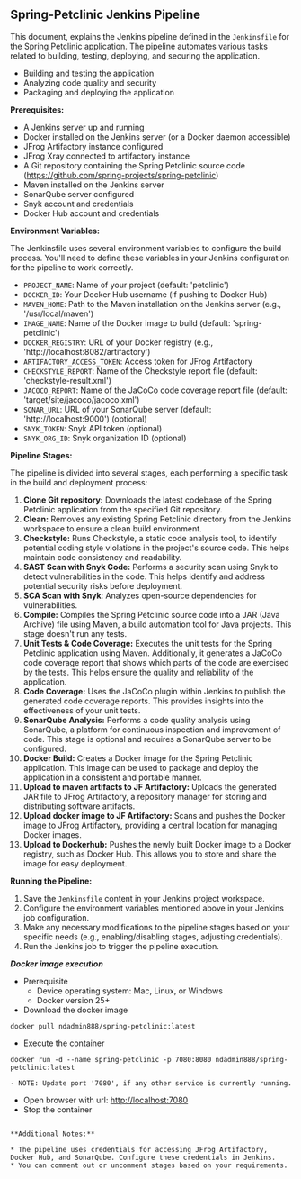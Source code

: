 ## Spring-Petclinic Jenkins Pipeline

This document, explains the Jenkins pipeline defined in the `Jenkinsfile` for the Spring Petclinic application. The pipeline automates various tasks related to building, testing, deploying, and securing the application.

* Building and testing the application
* Analyzing code quality and security
* Packaging and deploying the application

**Prerequisites:**

* A Jenkins server up and running
* Docker installed on the Jenkins server (or a Docker daemon accessible)
* JFrog Artifactory instance configured
* JFrog Xray connected to artifactory instance
* A Git repository containing the Spring Petclinic source code (https://github.com/spring-projects/spring-petclinic)
* Maven installed on the Jenkins server
* SonarQube server configured 
* Snyk account and credentials 
* Docker Hub account and credentials

**Environment Variables:**

The Jenkinsfile uses several environment variables to configure the build process. You'll need to define these variables in your Jenkins configuration for the pipeline to work correctly.

* `PROJECT_NAME`: Name of your project (default: 'petclinic')
* `DOCKER_ID`: Your Docker Hub username (if pushing to Docker Hub)
* `MAVEN_HOME`: Path to the Maven installation on the Jenkins server (e.g., '/usr/local/maven')
* `IMAGE_NAME`: Name of the Docker image to build (default: 'spring-petclinic')
* `DOCKER_REGISTRY`: URL of your Docker registry (e.g., 'http://localhost:8082/artifactory')
* `ARTIFACTORY_ACCESS_TOKEN`: Access token for JFrog Artifactory
* `CHECKSTYLE_REPORT`: Name of the Checkstyle report file (default: 'checkstyle-result.xml')
* `JACOCO_REPORT`: Name of the JaCoCo code coverage report file (default: 'target/site/jacoco/jacoco.xml')
* `SONAR_URL`: URL of your SonarQube server (default: 'http://localhost:9000') (optional)
* `SNYK_TOKEN`: Snyk API token (optional)
* `SNYK_ORG_ID`: Snyk organization ID (optional)

**Pipeline Stages:**

The pipeline is divided into several stages, each performing a specific task in the build and deployment process:

1. **Clone Git repository:** Downloads the latest codebase of the Spring Petclinic application from the specified Git repository.
2. **Clean:** Removes any existing Spring Petclinic directory from the Jenkins workspace to ensure a clean build environment.
3. **Checkstyle:** Runs Checkstyle, a static code analysis tool, to identify potential coding style violations in the project's source code. This helps maintain code consistency and readability.
4. **SAST Scan with Snyk Code:** Performs a security scan using Snyk to detect vulnerabilities in the code. This helps identify and address potential security risks before deployment.
5. **SCA Scan with Snyk**: Analyzes open-source dependencies for vulnerabilities.
6. **Compile:** Compiles the Spring Petclinic source code into a JAR (Java Archive) file using Maven, a build automation tool for Java projects. This stage doesn't run any tests.
7. **Unit Tests & Code Coverage:** Executes the unit tests for the Spring Petclinic application using Maven. Additionally, it generates a JaCoCo code coverage report that shows which parts of the code are exercised by the tests. This helps ensure the quality and reliability of the application. 
8. **Code Coverage:** Uses the JaCoCo plugin within Jenkins to publish the generated code coverage reports. This provides insights into the effectiveness of your unit tests.
9. **SonarQube Analysis:** Performs a code quality analysis using SonarQube, a platform for continuous inspection and improvement of code. This stage is optional and requires a SonarQube server to be configured.
10. **Docker Build:** Creates a Docker image for the Spring Petclinic application. This image can be used to package and deploy the application in a consistent and portable manner.
11. **Upload to maven artifacts to JF Artifactory:** Uploads the generated JAR file to JFrog Artifactory, a repository manager for storing and distributing software artifacts.
12. **Upload docker image to JF Artifactory:** Scans and pushes the Docker image to JFrog Artifactory, providing a central location for managing Docker images.
13. **Upload to Dockerhub:** Pushes the newly built Docker image to a Docker registry, such as Docker Hub. This allows you to store and share the image for easy deployment.


**Running the Pipeline:**

1. Save the `Jenkinsfile` content in your Jenkins project workspace.
2. Configure the environment variables mentioned above in your Jenkins job configuration.
3. Make any necessary modifications to the pipeline stages based on your specific needs (e.g., enabling/disabling stages, adjusting credentials).
4. Run the Jenkins job to trigger the pipeline execution.

***Docker image execution*** 

- Prerequisite
    - Device operating system: Mac, Linux, or Windows
    - Docker version 25+
- Download the docker image
`````
docker pull ndadmin888/spring-petclinic:latest
`````
- Execute the container
`````
docker run -d --name spring-petclinic -p 7080:8080 ndadmin888/spring-petclinic:latest
`````
    - NOTE: Update port '7080', if any other service is currently running.
- Open browser with url: [http://localhost:7080](http://localhost:7080)
- Stop the container
`````

**Additional Notes:**

* The pipeline uses credentials for accessing JFrog Artifactory, Docker Hub, and SonarQube. Configure these credentials in Jenkins.
* You can comment out or uncomment stages based on your requirements.